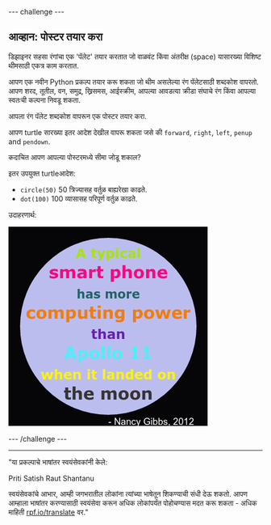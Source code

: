 --- challenge ---

## आव्हान: पोस्टर तयार करा

डिझाइनर सहसा रंगांचा एक 'पॅलेट' तयार करतात जो वाळवंट किंवा अंतरीक्ष (space) यासारख्या विशिष्ट थीमसाठी एकत्र काम करतात.

आपण एक नवीन Python प्रकल्प तयार करू शकता जो थीम असलेल्या रंग पॅलेटसाठी शब्दकोश वापरतो. आपण शरद, तूतील, वन, समुद्र, ख्रिसमस, आईस्क्रीम, आपल्या आवडत्या क्रीडा संघाचे रंग किंवा आपल्या स्वतःची कल्पना निवडू शकता.

आपला रंग पॅलेट शब्दकोश वापरून एक पोस्टर तयार करा.

आपण turtle सारख्या इतर आदेश देखील वापरू शकता जसे की `forward`, `right`, `left`, `penup` and `pendown`.

कदाचित आपण आपल्या पोस्टरमध्ये सीमा जोडू शकाल?

इतर उपयुक्त turtleआदेश:

+ `circle(50)` 50 त्रिज्यासह वर्तुळ बाह्यरेखा काढते.
+ `dot(100)` 100 व्यासासह परिपूर्ण वर्तुळ काढते. 

उदाहरणार्थ:

![screenshot](images/colourful-finished.png)

--- /challenge ---

***

"या प्रकल्पाचे भाषांतर स्वयंसेवकांनी केले:

Priti Satish Raut
Shantanu

स्वयंसेवकांचे आभार, आम्ही जगभरातील लोकांना त्यांच्या भाषेतून शिकण्याची संधी देऊ शकतो. आपण आम्हाला भाषांतर करण्यासाठी स्वयंसेवा करून अधिक लोकांपर्यंत पोहोचण्यास मदत करू शकता - अधिक माहिती [rpf.io/translate](https://rpf.io/translate) वर."